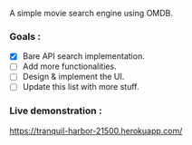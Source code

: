 A simple movie search engine using OMDB.

### Goals : 
- [x] Bare API search implementation.
- [ ] Add more functionalities.
- [ ] Design & implement the UI.
- [ ] Update this list with more stuff.

### Live demonstration : 
https://tranquil-harbor-21500.herokuapp.com/